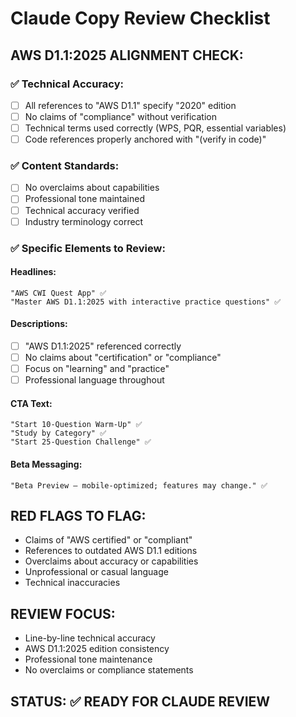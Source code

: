 # Claude Copy Review Checklist

## **AWS D1.1:2025 ALIGNMENT CHECK:**

### **✅ Technical Accuracy:**
- [ ] All references to "AWS D1.1" specify "2020" edition
- [ ] No claims of "compliance" without verification
- [ ] Technical terms used correctly (WPS, PQR, essential variables)
- [ ] Code references properly anchored with "(verify in code)"

### **✅ Content Standards:**
- [ ] No overclaims about capabilities
- [ ] Professional tone maintained
- [ ] Technical accuracy verified
- [ ] Industry terminology correct

### **✅ Specific Elements to Review:**

#### **Headlines:**
```
"AWS CWI Quest App" ✅
"Master AWS D1.1:2025 with interactive practice questions" ✅
```

#### **Descriptions:**
- [ ] "AWS D1.1:2025" referenced correctly
- [ ] No claims about "certification" or "compliance"
- [ ] Focus on "learning" and "practice"
- [ ] Professional language throughout

#### **CTA Text:**
```
"Start 10-Question Warm-Up" ✅
"Study by Category" ✅
"Start 25-Question Challenge" ✅
```

#### **Beta Messaging:**
```
"Beta Preview — mobile-optimized; features may change." ✅
```

## **RED FLAGS TO FLAG:**
- Claims of "AWS certified" or "compliant"
- References to outdated AWS D1.1 editions
- Overclaims about accuracy or capabilities
- Unprofessional or casual language
- Technical inaccuracies

## **REVIEW FOCUS:**
- Line-by-line technical accuracy
- AWS D1.1:2025 edition consistency
- Professional tone maintenance
- No overclaims or compliance statements

## **STATUS:** ✅ READY FOR CLAUDE REVIEW
